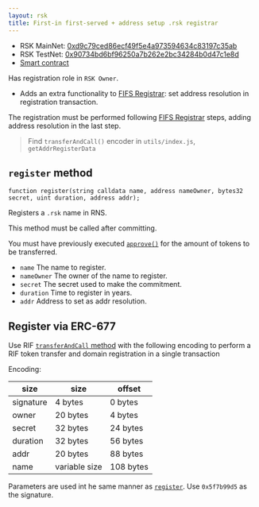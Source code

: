 ```yaml
---
layout: rsk
title: First-in first-served + address setup .rsk registrar
---
```


- RSK MainNet: [0xd9c79ced86ecf49f5e4a973594634c83197c35ab](https://explorer.rsk.co/address/0xd9c79ced86ecf49f5e4a973594634c83197c35ab)
- RSK TestNet: [0x90734bd6bf96250a7b262e2bc34284b0d47c1e8d](https://explorer.testnet.rsk.co/address/0x90734bd6bf96250a7b262e2bc34284b0d47c1e8d)
- [Smart contract](https://github.com/rnsdomains/rns-rskregistrar/blob/master/contracts/FIFSAddrRegistrar.sol)

Has registration role in `RSK Owner`.

- Adds an extra functionality to [FIFS Registrar](../fifs): set address resolution in registration transaction.

The registration must be performed following [FIFS Registrar](../fifs) steps, adding address resolution in the last step.

> Find `transferAndCall()` encoder in `utils/index.js`, `getAddrRegisterData`

## `register` method

```
function register(string calldata name, address nameOwner, bytes32 secret, uint duration, address addr);
```

Registers a `.rsk` name in RNS.

This method must be called after committing.

You must have previously executed [`approve()`](https://github.com/riflabs/RIF-Token/blob/master/contracts/third-party/openzeppelin/token/ERC20/StandardToken.sol#L53) for the amount of tokens to be transferred.

- `name` The name to register.
- `nameOwner` The owner of the name to register.
- `secret` The secret used to make the commitment.
- `duration` Time to register in years.
- `addr` Address to set as addr resolution.

## Register via ERC-677

Use RIF [`transferAndCall` method](https://github.com/riflabs/RIF-Token/blob/master/contracts/RIF/RIFToken.sol#L278) with the following encoding to perform a RIF token transfer and domain registration in a single transaction

Encoding:

| size       | size          | offset    |
| ---------- | ------------- | --------- |
| signature  |  4 bytes      |  0 bytes  |
| owner      | 20 bytes      |  4 bytes  |
| secret     | 32 bytes      | 24 bytes  |
| duration   | 32 bytes      | 56 bytes  |
| addr       | 20 bytes      | 88 bytes  |
| name       | variable size | 108 bytes |

Parameters are used int he same manner as [`register`](#register-method). Use `0x5f7b99d5` as the signature.
